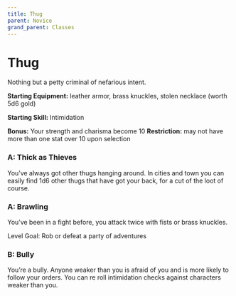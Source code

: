 ```yaml
---
title: Thug
parent: Novice
grand_parent: Classes
---
```

# Thug

Nothing but a petty criminal of nefarious intent.

**Starting Equipment:** leather armor, brass knuckles, stolen necklace (worth 5d6
gold)

**Starting Skill:** Intimidation

**Bonus:** Your strength and charisma become 10
**Restriction:** may not have more than one stat over 10 upon selection

### A: Thick as Thieves
You’ve always got other thugs hanging around. In cities and town you can easily
find 1d6 other thugs that have got your back, for a cut of the loot of course. 

### A: Brawling
You’ve been in a fight before, you attack twice with fists or brass knuckles.

Level Goal: Rob or defeat a party of adventures

### B: Bully
You’re a bully. Anyone weaker than you is afraid of you and is more likely to
follow your orders. You can re roll intimidation checks against characters
weaker than you.


